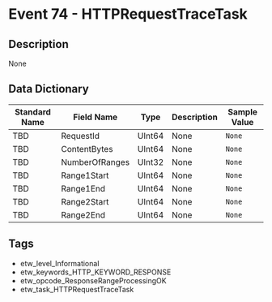 # Event 74 - HTTPRequestTraceTask

## Description
None

## Data Dictionary
|Standard Name|Field Name|Type|Description|Sample Value|
|---|---|---|---|---|
|TBD|RequestId|UInt64|None|`None`|
|TBD|ContentBytes|UInt64|None|`None`|
|TBD|NumberOfRanges|UInt32|None|`None`|
|TBD|Range1Start|UInt64|None|`None`|
|TBD|Range1End|UInt64|None|`None`|
|TBD|Range2Start|UInt64|None|`None`|
|TBD|Range2End|UInt64|None|`None`|

## Tags
* etw_level_Informational
* etw_keywords_HTTP_KEYWORD_RESPONSE
* etw_opcode_ResponseRangeProcessingOK
* etw_task_HTTPRequestTraceTask
